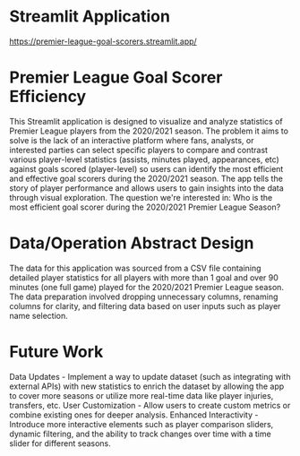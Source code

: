 # Streamlit Application
https://premier-league-goal-scorers.streamlit.app/

# Premier League Goal Scorer Efficiency 
This Streamlit application is designed to visualize and analyze statistics of Premier League players from the 2020/2021 season. The problem it aims to solve is the lack of an interactive platform where fans, analysts, or interested parties can select specific players to compare and contrast various player-level statistics (assists, minutes played, appearances, etc) against goals scored (player-level) so users can identify the most efficient and effective goal scorers during the 2020/2021 season. The app tells the story of player performance and allows users to gain insights into the data through visual exploration. The question we're interested in: Who is the most efficient goal scorer during the 2020/2021 Premier League Season?

# Data/Operation Abstract Design
The data for this application was sourced from a CSV file containing detailed player statistics for all players with more than 1 goal and over 90 minutes (one full game) played for the 2020/2021 Premier League season. The data preparation involved dropping unnecessary columns, renaming columns for clarity, and filtering data based on user inputs such as player name selection.

# Future Work
Data Updates - Implement a way to update dataset (such as integrating with external APIs) with new statistics to enrich the dataset by allowing the app to cover more seasons or utilize more real-time data like player injuries, transfers, etc.
User Customization - Allow users to create custom metrics or combine existing ones for deeper analysis.
Enhanced Interactivity - Introduce more interactive elements such as player comparison sliders, dynamic filtering, and the ability to track changes over time with a time slider for different seasons.
